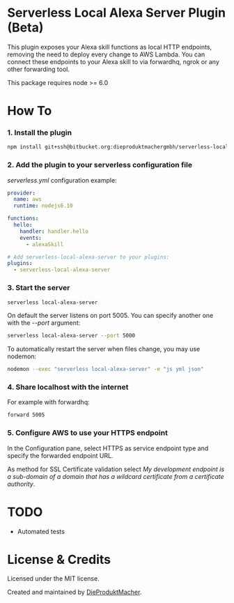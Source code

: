 Serverless Local Alexa Server Plugin (Beta)
=======

This plugin exposes your Alexa skill functions as local HTTP endpoints, removing the need to deploy every change to AWS Lambda. You can connect these endpoints to your Alexa skill to via forwardhq, ngrok or any other forwarding tool.

This package requires node >= 6.0


# How To

### 1. Install the plugin

```sh
npm install git+ssh@bitbucket.org:dieproduktmachergmbh/serverless-local-alexa-server.git --save-dev
```

### 2. Add the plugin to your serverless configuration file

*serverless.yml* configuration example:

```yaml
provider:
  name: aws
  runtime: nodejs6.10

functions:
  hello:
    handler: handler.hello
    events:
      - alexaSkill

# Add serverless-local-alexa-server to your plugins:
plugins:
  - serverless-local-alexa-server
```

### 3. Start the server

```sh
serverless local-alexa-server
```

On default the server listens on port 5005. You can specify another one with the *--port* argument:

```sh
serverless local-alexa-server --port 5000
```

To automatically restart the server when files change, you may use nodemon:

```sh
nodemon --exec "serverless local-alexa-server" -e "js yml json"
```

### 4. Share localhost with the internet

For example with forwardhq:

```sh
forward 5005
```

### 5. Configure AWS to use your HTTPS endpoint

In the Configuration pane, select HTTPS as service endpoint type and specify the forwarded endpoint URL.

As method for SSL Certificate validation select *My development endpoint is a sub-domain of a domain that has a wildcard certificate from a certificate authority*.


# TODO

* Automated tests


# License & Credits

Licensed under the MIT license.

Created and maintained by [DieProduktMacher](http://www.dieproduktmacher.com).
